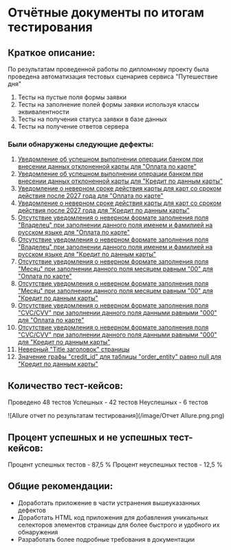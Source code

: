 # Отчётные документы по итогам тестирования

## Краткое описание:

По результатам проведенной работы по дипломному проекту была проведена автоматизация тестовых сценариев сервиса "Путешествие дня"

1. Тесты на пустые поля формы заявки
2. Тесты на заполнение полей формы заявки используя классы эквивалентности
3. Тесты на получения статуса заявки в базе данных
4. Тесты на получение ответов сервера

### Были обнаружены следующие дефекты:

1. [Уведомление об успешном выполнении операции банком при внесении данных отклоненной карты для "Оплата по карте"](https://github.com/bezbiletniy/Diploma/issues/1)
2. [Уведомление об успешном выполнении операции банком при внесении данных отклоненной карты для "Кредит по данным карты"](https://github.com/bezbiletniy/Diploma/issues/2)
3. [Уведомление о неверном сроке действия карты для карт со сроком действия после 2027 года для "Оплата по карте"](https://github.com/bezbiletniy/Diploma/issues/3)
4. [Уведомление о неверном сроке действия карты для карт со сроком действия после 2027 года для "Кредит по данным карты"](https://github.com/bezbiletniy/Diploma/issues/4)
5. [Отсутствие уведомления о неверном формате заполнения поля "Владелец" при заполнении данного поля именем и фамилией на русском языке для "Оплата по карте"](https://github.com/bezbiletniy/Diploma/issues/5)
6. [Отсутствие уведомления о неверном формате заполнения поля "Владелец" при заполнении данного поля именем и фамилией на русском языке для "Кредит по данным карты"](https://github.com/bezbiletniy/Diploma/issues/6)
7. [Отсутствие уведомления о неверном формате заполнения поля "Месяц" при заполнении данного поля месяцем равным "00" для "Оплата по карте"](https://github.com/bezbiletniy/Diploma/issues/7)
8. [Отсутствие уведомления о неверном формате заполнения поля "Месяц" при заполнении данного поля месяцем равным "00" для "Кредит по данным карты"](https://github.com/bezbiletniy/Diploma/issues/8)
9. [Отсутствие уведомления о неверном формате заполнения поля "СVC/CVV" при заполнении данного поля данными равными "000" для "Оплата по карте"](https://github.com/bezbiletniy/Diploma/issues/9)
10. [Отсутствие уведомления о неверном формате заполнения поля "СVC/CVV" при заполнении данного поля данными равными "000" для "Кредит по данным карты"](https://github.com/bezbiletniy/Diploma/issues/10)
11. [Неверный "Title заголовок" страницы](https://github.com/bezbiletniy/Diploma/issues/11)
12. [Значение графы "credit_id" для таблицы "order_entity" равно null для "Кредит по данным карты"](https://github.com/bezbiletniy/Diploma/issues/12)

## Количество тест-кейсов:

Проведено 48 тестов
Успешных - 42 тестов
Неуспешных - 6 тестов

![Allure отчет по результатам тестирования](/image/Отчет Allure.png.png)

## Процент успешных и не успешных тест-кейсов:

Процент успешных тестов - 87,5 %
Процент неуспешных тестов - 12,5 %

## Общие рекомендации:

- Доработать приложение в части устранения вышеуказанных дефектов
- Доработать HTML код приложения для добавления уникальных селекторов элементов страницы для более быстрого и удобного их обнаружения
- Разработать более подробные требования в документации